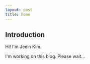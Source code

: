 ```yaml
---
layout: post
title: home
---
```


## Introduction

Hi! I'm Jeein Kim.

I'm working on this blog.
Please wait...

